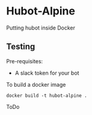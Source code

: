 # Hubot-Alpine
 
 




Putting hubot inside Docker


## Testing

Pre-requisites:

- A slack token for your bot

To build a docker image

```
docker build -t hubot-alpine .
```
ToDo
